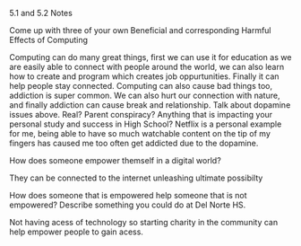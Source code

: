 5.1 and 5.2 Notes


Come up with three of your own Beneficial and corresponding Harmful Effects of Computing

Computing can do many great things, first we can use it for education as we are easily able to connect with people around the world, we can also learn how to create and program 
which creates job oppurtunities. Finally it can help people stay connected. Computing can also cause bad things too, addiction is super common. We can
also hurt our connection with nature, and finally addiction can cause break and relationship.
Talk about dopamine issues above. Real? Parent conspiracy? Anything that is impacting your personal study and success in High School?
Netflix is a personal example for me, being able to have so much watchable content on the tip of my fingers has caused me too often get addicted
due to the dopamine.

How does someone empower themself in a digital world?

They can be connected to the internet unleashing ultimate possibilty

How does someone that is empowered help someone that is not empowered? Describe something you could do at Del Norte HS.

Not having acess of technology so starting charity in the community can help empower people to gain acess.
